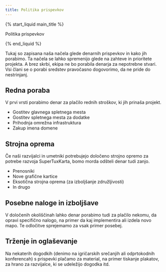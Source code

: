 ```yaml
---
title: Politika prispevkov
---
```

{% start_liquid main_title %}

Politika prispevkov

{% end_liquid %}

Tukaj so zapisana naša načela glede denarnih prispevkov in kako jih porabimo. Ta načela se lahko spremenijo glede na zahteve in prioritete projekta. A brez skrbi, ekipa ne bo porabila denarja za nepotrebne stvari. Vsi člani se o porabi sredstev pravočasno dogovorimo, da ne pride do nestrinjanj.

## Redna poraba
V prvi vrsti porabimo denar za plačilo rednih stroškov, ki jih prinaša projekt.
* Gostitev glavnega spletnega mesta
* Gostitev spletnega mesta za dodatke
* Prihodnja omrežna infrastruktura
* Zakup imena domene

## Strojna oprema
Če naši razvijalci in umetniki potrebujejo določeno strojno opremo za potrebe razvoja SuperTuxKarta, bomo morda odšteli denar tudi zanjo.
* Prenosniki
* Nove grafične kartice
* Eksotična strojna oprema (za izboljšanje združljivosti)
* In drugo

## Posebne naloge in izboljšave
V določenih okoliščinah lahko denar porabimo tudi za plačilo nekomu, da opravi specifično nalogo, na primer da kaj implementira ali izdela novo mapo. Te odločitve sprejemamo za vsak primer posebej.

## Trženje in oglaševanje

Na nekaterih dogodkih (denimo na igričarskih srečanjih ali odprtokodnih konferencah) s prispevki plačamo za material, na primer tiskanje plakatov, za hrano za razvijalce, ki se udeležijo dogodka itd.
